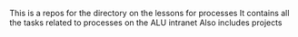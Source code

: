 This is a repos for the directory on the lessons for processes
It contains all the tasks related to processes on the ALU intranet
Also includes projects
